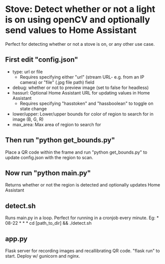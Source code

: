 # Stove: Detect whether or not a light is on using openCV and optionally send values to Home Assistant
Perfect for detecting whether or not a stove is on, or any other use case.

## First edit "config.json"
- type: url or file 
  - Requires specifying either "url" (stream URL- e.g. from an IP camera) or "file" (.jpg file path) field
- debug: whether or not to preview image (set to false for headless)
- hassurl: Optional Home Assistant URL for updating values in Home Assistant
  - Requires specifying "hasstoken" and "hassboolean" to toggle on state change
- lower/upper: Lower/upper bounds for color of region to search for in image (B, G, R)
- max_area: Max area of region to search for

## Then run "python get_bounds.py"
Place a QR code within the frame and run "python get_bounds.py" to update config.json with the region to scan.

## Now run "python main.py"
Returns whether or not the region is detected and optionally updates Home Assistant

## detect.sh
Runs main.py in a loop. Perfect for running in a cronjob every minute. Eg:
    * 08-22 * * * cd [path_to_dir] && ./detect.sh

## app.py
Flask server for recording images and recallibrating QR code. "flask run" to start. Deploy w/ gunicorn and nginx.
